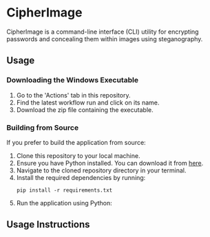 # CipherImage

CipherImage is a command-line interface (CLI) utility for encrypting passwords and concealing them within images using steganography.

## Usage

### Downloading the Windows Executable

1. Go to the 'Actions' tab in this repository.
2. Find the latest workflow run and click on its name.
3. Download the zip file containing the executable.

### Building from Source

If you prefer to build the application from source:

1. Clone this repository to your local machine.
2. Ensure you have Python installed. You can download it from [here](https://www.python.org/downloads/).
3. Navigate to the cloned repository directory in your terminal.
4. Install the required dependencies by running:
    ```
    pip install -r requirements.txt
    ```
5. Run the application using Python:


## Usage Instructions


